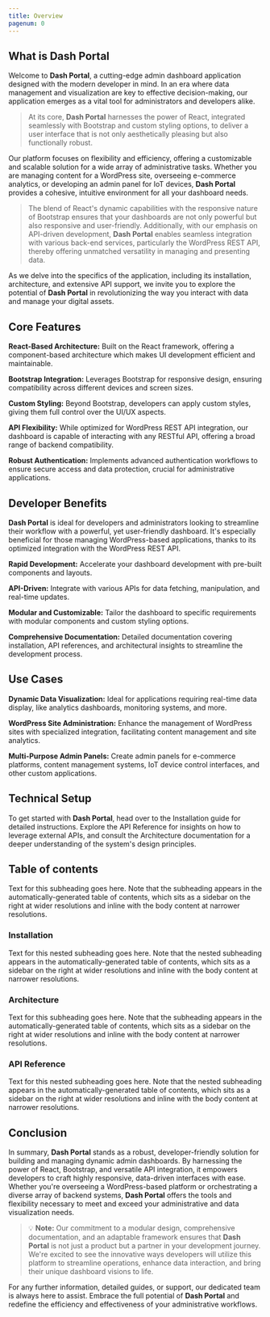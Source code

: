 ```yaml
---
title: Overview
pagenum: 0
---
```

## What is Dash Portal
Welcome to __Dash Portal__, a cutting-edge admin dashboard application designed with the modern developer in mind. In an era where data management and visualization are key to effective decision-making, our application emerges as a vital tool for administrators and developers alike. 
> At its core, __Dash Portal__ harnesses the power of React, integrated seamlessly with Bootstrap and custom styling options, to deliver a user interface that is not only aesthetically pleasing but also functionally robust.

Our platform focuses on flexibility and efficiency, offering a customizable and scalable solution for a wide array of administrative tasks. Whether you are managing content for a WordPress site, overseeing e-commerce analytics, or developing an admin panel for IoT devices, __Dash Portal__ provides a cohesive, intuitive environment for all your dashboard needs.

> The blend of React's dynamic capabilities with the responsive nature of Bootstrap ensures that your dashboards are not only powerful but also responsive and user-friendly. Additionally, with our emphasis on API-driven development, __Dash Portal__ enables seamless integration with various back-end services, particularly the WordPress REST API, thereby offering unmatched versatility in managing and presenting data.

As we delve into the specifics of the application, including its installation, architecture, and extensive API support, we invite you to explore the potential of __Dash Portal__ in revolutionizing the way you interact with data and manage your digital assets.


## Core  Features
__React-Based Architecture:__ Built on the React framework, offering a component-based architecture which makes UI development efficient and maintainable.

__Bootstrap Integration:__ Leverages Bootstrap for responsive design, ensuring compatibility across different devices and screen sizes.

__Custom Styling:__ Beyond Bootstrap, developers can apply custom styles, giving them full control over the UI/UX aspects.

__API Flexibility:__ While optimized for WordPress REST API integration, our dashboard is capable of interacting with any RESTful API, offering a broad range of backend compatibility.

__Robust Authentication:__ Implements advanced authentication workflows to ensure secure access and data protection, crucial for administrative applications.

## Developer Benefits
__Dash Portal__ is ideal for developers and administrators looking to streamline their workflow with a powerful, yet user-friendly dashboard. It's especially beneficial for those managing WordPress-based applications, thanks to its optimized integration with the WordPress REST API.

__Rapid Development:__ Accelerate your dashboard development with pre-built components and layouts.

__API-Driven:__ Integrate with various APIs for data fetching, manipulation, and real-time updates.

__Modular and Customizable:__ Tailor the dashboard to specific requirements with modular components and custom styling options.

__Comprehensive Documentation:__ Detailed documentation covering installation, API references, and architectural insights to streamline the development process.

## Use Cases
__Dynamic Data Visualization:__ Ideal for applications requiring real-time data display, like analytics dashboards, monitoring systems, and more.

__WordPress Site Administration:__ Enhance the management of WordPress sites with specialized integration, facilitating content management and site analytics.

__Multi-Purpose Admin Panels:__ Create admin panels for e-commerce platforms, content management systems, IoT device control interfaces, and other custom applications.

## Technical Setup
To get started with __Dash Portal__, head over to the Installation guide for detailed instructions. Explore the API Reference for insights on how to leverage external APIs, and consult the Architecture documentation for a deeper understanding of the system's design principles.

## Table of contents

Text for this subheading goes here. Note that the subheading appears in the automatically-generated table of contents, which sits as a sidebar on the right at wider resolutions and inline with the body content at narrower resolutions.

### Installation

Text for this nested subheading goes here. Note that the nested subheading appears in the automatically-generated table of contents, which sits as a sidebar on the right at wider resolutions and inline with the body content at narrower resolutions.

### Architecture

Text for this subheading goes here. Note that the subheading appears in the automatically-generated table of contents, which sits as a sidebar on the right at wider resolutions and inline with the body content at narrower resolutions.

### API Reference

Text for this nested subheading goes here. Note that the nested subheading appears in the automatically-generated table of contents, which sits as a sidebar on the right at wider resolutions and inline with the body content at narrower resolutions.

## Conclusion

In summary, **Dash Portal** stands as a robust, developer-friendly solution for building and managing dynamic admin dashboards. By harnessing the power of React, Bootstrap, and versatile API integration, it empowers developers to craft highly responsive, data-driven interfaces with ease. Whether you're overseeing a WordPress-based platform or orchestrating a diverse array of backend systems, **Dash Portal** offers the tools and flexibility necessary to meet and exceed your administrative and data visualization needs.

> :bulb: **Note:** Our commitment to a modular design, comprehensive documentation, and an adaptable framework ensures that **Dash Portal** is not just a product but a partner in your development journey. We're excited to see the innovative ways developers will utilize this platform to streamline operations, enhance data interaction, and bring their unique dashboard visions to life.

For any further information, detailed guides, or support, our dedicated team is always here to assist. Embrace the full potential of **Dash Portal** and redefine the efficiency and effectiveness of your administrative workflows.
